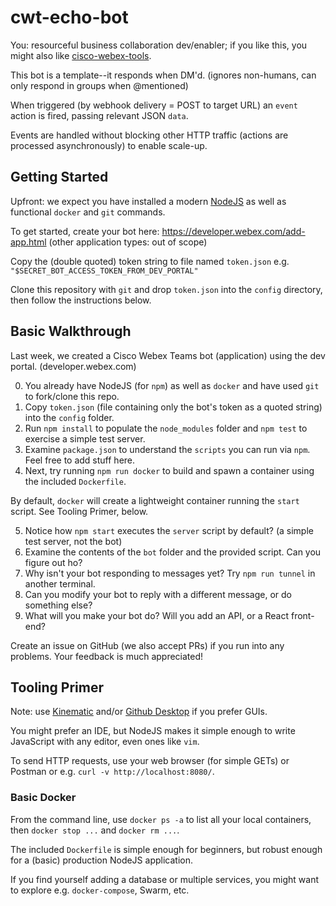 # cwt-echo-bot

You: resourceful business collaboration dev/enabler; if you like this, you might also like [cisco-webex-tools](https://www.npmjs.com/package/cisco-webex-tools).

This bot is a template--it responds when DM'd. (ignores non-humans, can only respond in groups when @mentioned)

When triggered (by webhook delivery = POST to target URL) an `event` action is fired, passing relevant JSON `data`.

Events are handled without blocking other HTTP traffic (actions are processed asynchronously) to enable scale-up.

## Getting Started

Upfront: we expect you have installed a modern [NodeJS](https://nodejs.org) as well as functional `docker` and `git` commands.

To get started, create your bot here: https://developer.webex.com/add-app.html (other application types: out of scope)

Copy the (double quoted) token string to file named `token.json` e.g. `"$SECRET_BOT_ACCESS_TOKEN_FROM_DEV_PORTAL"`

Clone this repository with `git` and drop `token.json` into the `config` directory, then follow the instructions below.

## Basic Walkthrough

Last week, we created a Cisco Webex Teams bot (application) using the dev portal. (developer.webex.com)

0. You already have NodeJS (for `npm`) as well as `docker` and have used `git` to fork/clone this repo.
1. Copy `token.json` (file containing only the bot's token as a quoted string) into the `config` folder.
2. Run `npm install` to populate the `node_modules` folder and `npm test` to exercise a simple test server.
3. Examine `package.json` to understand the `scripts` you can run via `npm`. Feel free to add stuff here.
4. Next, try running `npm run docker` to build and spawn a container using the included `Dockerfile`.

By default, `docker` will create a lightweight container running the `start` script. See Tooling Primer, below.

5. Notice how `npm start` executes the `server` script by default? (a simple test server, not the bot)
6. Examine the contents of the `bot` folder and the provided script. Can you figure out ho?
7. Why isn't your bot responding to messages yet? Try `npm run tunnel` in another terminal.
8. Can you modify your bot to reply with a different message, or do something else?
9. What will you make your bot do? Will you add an API, or a React front-end?

Create an issue on GitHub (we also accept PRs) if you run into any problems. Your feedback is much appreciated!

## Tooling Primer

Note: use [Kinematic](https://kitematic.com) and/or [Github Desktop](https://desktop.github.com/) if you prefer GUIs.

You might prefer an IDE, but NodeJS makes it simple enough to write JavaScript with any editor, even ones like `vim`.

To send HTTP requests, use your web browser (for simple GETs) or Postman or e.g. `curl -v http://localhost:8080/`.

### Basic Docker

From the command line, use `docker ps -a` to list all your local containers, then `docker stop ...` and `docker rm ...`.

The included `Dockerfile` is simple enough for beginners, but robust enough for a (basic) production NodeJS application.

If you find yourself adding a database or multiple services, you might want to explore e.g. `docker-compose`, Swarm, etc.
